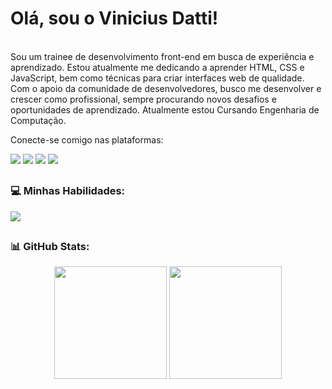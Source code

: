 <p>
  <h1>Olá, sou o Vinicius Datti!</h1> <br>
  Sou um trainee de desenvolvimento front-end em busca de experiência e aprendizado. Estou atualmente me dedicando a aprender HTML, CSS e JavaScript, bem como técnicas para criar interfaces web de qualidade. Com o apoio da comunidade de desenvolvedores, busco me desenvolver e crescer como profissional, sempre procurando novos desafios e oportunidades de aprendizado.
  Atualmente estou Cursando Engenharia de Computação.
</p>
<p>Conecte-se comigo nas plataformas:</p>

  <img src="https://img.shields.io/badge/EMail-D14836?style=for-the-badge&logo=gmail&logoColor=white"></a>
  <img src="https://img.shields.io/badge/LinkedIn-0077B5?style=for-the-badge&logo=linkedin&logoColor=white"></a>
  <img src="https://img.shields.io/badge/Instagram-E4405F?style=for-the-badge&logo=instagram&logoColor=white"></a>
  <img src="https://img.shields.io/badge/Discord-7289DA?style=for-the-badge&logo=discord&logoColor=white"></a>
</div>

##

<h3>💻 Minhas Habilidades:</h3>
<div style="display: inline_block">
  <img src="https://www.google.com/url?sa=i&url=https%3A%2F%2Ftwitter.com%2Freactjs&psig=AOvVaw0kbD75ibuN6DGJKOWNvpU1&ust=1680614705854000&source=images&cd=vfe&ved=0CBAQjRxqFwoTCKDO4u_njf4CFQAAAAAdAAAAABAP">
</div>
 
##
<h3>📊 GitHub Stats:</h3>
<div align="center">
  <img height="180em" src="https://github-readme-stats.vercel.app/api?username=viniciusdatti&theme=blue-green">
  <img height="180em" src="https://github-readme-stats.vercel.app/api/top-langs/?username=viniciusdatti&theme=blue-green">
</div>


